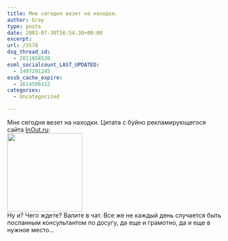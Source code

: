 ```yaml
---
title: Мне сегодня везет на находки.
author: Gray
type: posts
date: 2003-07-30T16:54:30+00:00
excerpt:
url: /3578
dsq_thread_id:
  - 2011858520
esml_socialcount_LAST_UPDATED:
  - 1497291245
essb_cache_expire:
  - 1614506112
categories:
  - Uncategorized

---
```








Мне сегодня везет на находки. Цитата с буйно рекламирующегося сайта <a href="http://inout.ru/" target="_blank">InOut.ru</a>:  
<img src="https://i0.wp.com/www.searchengines.ru/blog/images/inout.gif?resize=175%2C182" width="175" height="182" alt="" border="0" data-recalc-dims="1" />  
Ну и? Чего ждете? Валите в чат. Все же не каждый день случается быть посланным консультантом по досугу, да еще и грамотно, да и еще в нужное место&#8230;